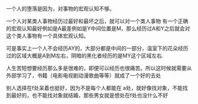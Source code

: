 一个人的堕落是因为，对事物的宏观认知不够。

一个人对某类人事物经历过最好和最坏之后，就可以对一个类人事物 有一个正确的宏观认知最好例如是A最差例如是Y中间位置是M，那么经历过A和Y之后就会对这个类人事物有一个具体宏观认知。

可是事实上一个人不会经历AY的，大部分都是中间的一部分，温室下的花朵经历过的区域大概是A到M左右，阴暗的黑化者经历的是MY这个区域左右.

人生苦短想要经历那么多是很难的，即便可以经历也很痛苦。所以这时候就需要从外部学习了，书籍（电影电视剧动漫歌曲等等）就成了一个好的去处

别人选择在f处呆着也挺好，因为不是每个人都能在 a处，就好像找对象，不能找到最好的，也不能找对象就结婚，那些男女就是想处在f处也没什么不好